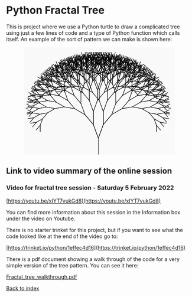 # Python Fractal Tree

This is project where we use a Python turtle to draw a complicated tree using just a few lines of code and a type of Python function which calls itself. An example of the sort of pattern we can make is shown here:

<p align="center">
  <img src="fractal_tree.png">
</p>

## Link to video summary of the online session

### Video for fractal tree session - Saturday 5 February 2022

[https://youtu.be/xIYT7vukGd8](https://youtu.be/xIYT7vukGd8)

You can find more information about this session in the Information box under the video on Youtube.

There is no starter trinket for this project, but if you want to see what the code looked like at the end of the video go to:

[https://trinket.io/python/1effec4d16](https://trinket.io/python/1effec4d16)

There is a pdf document showing a walk through of the code for a very simple version of the tree pattern. You can see it here:

[Fractal_tree_walkthrough.pdf](Fractal_tree_walkthrough.pdf)

[Back to index](README.md)
